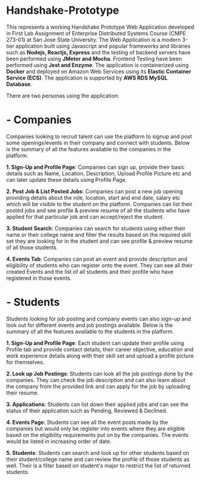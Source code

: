 # Handshake-Prototype
This represents a working Handshake Prototype Web Application developed in First Lab Assignment of Enterprise Distributed Systems Course (CMPE 273-01) at San Jose State University. The Web Application is a modern 3-tier application built using Javascript and popular frameworks and libraries such as **Nodejs, Reactjs, Express** and the testing of backend servers have been performed using **JMeter and Mocha**. Frontend Testing have been performed using **Jest and Enzyme**. The application is containerized using **Docker** and deployed on Amazon Web Services using its **Elastic Container Service (ECS)**. The application is supported by **AWS RDS MySQL Database**.

There are two personas using the application:

# - Companies

Companies looking to recruit talent can use the platform to signup and post some openings/events in their company and connect with students. Below is the summary of all the features available to the companies in the platform.

  **1. Sign-Up and Profile Page**: Companies can sign up, provide their basic details such as Name, Location, Description, Upload Profile Picture etc and can later update these details using Profile Page. 
  
  **2. Post Job & List Posted Jobs**: Companies can post a new job opening providing details about the role, location, start and end date, salary etc which will be visible to the student on the platform. Companies can list their posted jobs and see profile & preview resume of all the students who have applied for that particular job and can accept/reject the student.
  
  **3. Student Search**: Companies can search for students using either their name or their college name and filter the results based on the required skill set they are looking for in the student and can see profile & preview resume of all those students.
  
  **4. Events Tab**: Companies can post an event and provide description and eligibility of students who can register onto the event. They can see all their created Events and the list of all students and their profile who have registered in those events. 


# - Students

Students looking for job posting and company events can also sign-up and look out for different events and job postings available. Below is the summary of all the features available to the students in the platform.

  **1. Sign-Up and Profile Page**: Each student can update their profile using Profile tab and provide contact details, their career objective, education and work experience details along with their skill set and upload a profile picture for themselves.
  
  **2. Look up Job Postings**: Students can look all the job postings done by the companies. They can check the job description and can also learn about the company from the provided link and can apply for the job by uploading their resume.
  
  **3. Applications**: Students can list down their applied jobs and can see the status of their application such as Pending, Reviewed & Declined.
  
  **4. Events Page**: Students can see all the event posts made by the companies but would only be register into events where they are eligible based on the eligibility requirements put on by the companies. The events would be listed in increasing order of date.
  
  **5. Students**: Students can search and look up for other students based on their student/college name and can review the profile of those students as well. Their is a filter based on student's major to restrict the list of returned students.
